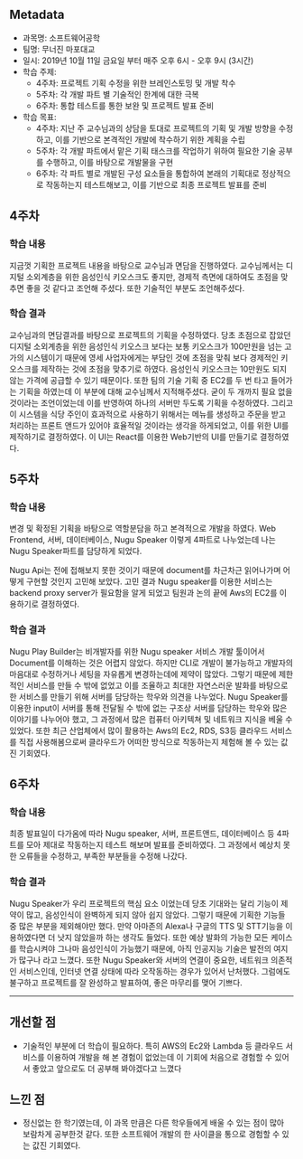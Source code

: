## Metadata

- 과목명: 소프트웨어공학
- 팀명: 무너진 마포대교
- 일시: 2019년 10월 11일 금요일 부터 매주 오후 6시 - 오후 9시 (3시간)
- 학습 주제:
  - 4주차: 프로젝트 기획 수정을 위한 브레인스토밍 및 개발 착수
  - 5주차: 각 개발 파트 별 기술적인 한계에 대한 극복
  - 6주차: 통합 테스트를 통한 보완 및 프로젝트 발표 준비
- 학습 목표:
  - 4주차: 지난 주 교수님과의 상담을 토대로 프로젝트의 기획 및 개발 방향을 수정하고, 이를 기반으로 본격적인 개발에 착수하기 위한 계획을 수립
  - 5주차: 각 개발 파트에서 맡은 기획 태스크를 작업하기 위하여 필요한 기술 공부를 수행하고, 이를 바탕으로 개발물을 구현
  - 6주차: 각 파트 별로 개발된 구성 요소들을 통합하여 본래의 기획대로 정상적으로 작동하는지 테스트해보고, 이를 기반으로 최종 프로젝트 발표를 준비

## 4주차

### 학습 내용
지금껏 기획한 프로젝트 내용을 바탕으로 교수님과 면담을 진행하였다. 교수님께서는 디지털 소외계층을 위한 음성인식 키오스크도 좋지만, 경제적 측면에 대하여도 초점을 맞추면 좋을 것 같다고 조언해 주셨다. 또한 기술적인 부분도 조언해주셨다.

### 학습 결과
교수님과의 면담결과를 바탕으로 프로젝트의 기획을 수정하였다. 당초 초점으로 잡았던 디지털 소외계층을 위한 음성인식 키오스크 보다는 보통 키오스크가 100만원을 넘는 고가의 시스템이기 때문에 영세 사업자에게는 부담인 것에 초점을 맞춰 보다 경제적인 키오스크를 제작하는 것에 초점을 맞추기로 하였다. 음성인식 키오스크는 10만원도 되지 않는 가격에 공급할 수 있기 때문이다. 
또한 팀의 기술 기획 중 EC2를 두 번 타고 들어가는 기획을 하였는데 이 부분에 대해 교수님께서 지적해주셨다. 굳이 두 개까지 필요 없을 것이라는 조언이었는데 이를 반영하여 하나의 서버만 두도록 기획을 수정하였다.
그리고 이 시스템을 식당 주인이 효과적으로 사용하기 위해서는 메뉴를 생성하고 주문을 받고 처리하는 프론트 앤드가 있어야 효율적일 것이라는 생각을 하게되었고, 이를 위한 UI를 제작하기로 결정하였다. 이 UI는 React를 이용한 Web기반의 UI를 만들기로 결정하였다.


## 5주차

### 학습 내용
변경 및 확정된 기획을 바탕으로 역할분담을 하고 본격적으로 개발을 하였다. Web Frontend, 서버, 데이터베이스, Nugu Speaker 이렇게 4파트로 나누었는데 나는 Nugu Speaker파트를 담당하게 되었다.

Nugu Api는 전에 접해보지 못한 것이기 때문에 document를 차근차근 읽어나가며 어떻게 구현할 것인지 고민해 보았다. 고민 결과 Nugu speaker를 이용한 서비스는 backend proxy server가 필요함을 알게 되었고 팀원과 논의 끝에 Aws의 EC2를 이용하기로 결정하였다.


### 학습 결과
Nugu Play Builder는 비개발자를 위한 Nugu speaker 서비스 개발 툴이어서 Document를 이해하는 것은 어렵지 않았다. 하지만 CLI로 개발이 불가능하고 개발자의 마음대로 수정하거나 세팅을 자유롭게 변경하는데에 제약이 많았다. 그렇기 때문에 제한적인 서비스를 만들 수 밖에 없었고 이를 조율하고 최대한 자연스러운 발화를 바탕으로한 서비스를 만들기 위해 서버를 담당하는 학우와 의견을 나누었다.
Nugu Speaker를 이용한 input이 서버를 통해 전달될 수 밖에 없는 구조상 서버를 담당하는 학우와 많은 이야기를 나누어야 했고, 그 과정에서 많은 컴퓨터 아키텍쳐 및 네트워크 지식을 베울 수 있었다. 또한 최근 산업체에서 많이 활용하는 Aws의 Ec2, RDS, S3등 클라우드 서비스를 직접 사용해봄으로써 클라우드가 어떠한 방식으로 작동하는지 체험해 볼 수 있는 값진 기회였다.

## 6주차

### 학습 내용
최종 발표일이 다가옴에 따라 Nugu speaker, 서버, 프론트앤드, 데이터베이스 등 4파트를 모아 제대로 작동하는지 테스트 해보며 발표를 준비하였다. 그 과정에서 예상치 못한 오류들을 수정하고, 부족한 부분들을 수정해 나갔다.

### 학습 결과
Nugu Speaker가 우리 프로젝트의 핵심 요소 이었는데 당초 기대와는 달리 기능이 제약이 많고, 음성인식이 완벽하게 되지 않아 쉽지 않았다. 그렇기 때문에 기획한 기능들 중 많은 부분을 제외해야만 했다. 만약 아마존의 Alexa나 구글의 TTS 및 STT기능을 이용하였다면 더 낫지 않았을까 하는 생각도 들었다. 
또한 예상 발화의 가능한 모든 케이스를 학습시켜야 그나마 음성인식이 가능했기 때문에, 아직 인공지능 기술은 발전의 여지가 많구나 라고 느꼈다.
또한 Nugu Speaker와 서버의 연결이 중요한, 네트워크 의존적인 서비스인데, 인터넷 연결 상태에 따라 오작동하는 경우가 있어서 난처했다. 그럼에도 불구하고 프로젝트를 잘 완성하고 발표하여, 좋은 마무리를 맺어 기쁘다.



---

## 개선할 점

- 기술적인 부분에 더 학습이 필요하다. 특히 AWS의 Ec2와 Lambda 등 클라우드 서비스를 이용하여 개발을 해 본 경험이 없었는데 이 기회에 처음으로 경험할 수 있어서 좋았고 앞으로도 더 공부해 봐야겠다고 느꼈다

## 느낀 점

- 정신없는 한 학기였는데, 이 과목 만큼은 다른 학우들에게 배울 수 있는 점이 많아 보람차게 공부한것 같다. 또한 소프트웨어 개발의 한 사이클을 통으로 경험할 수 있는 값진 기회였다.
